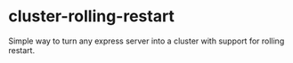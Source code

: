 # cluster-rolling-restart
Simple way to turn any express server into a cluster with support for rolling restart.

